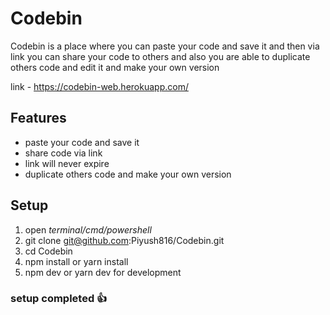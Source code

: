 # Codebin

Codebin is a place where you can paste your code and save it and then via link you can share your code to others and also you are able to duplicate others code and edit it and make your own version

link - https://codebin-web.herokuapp.com/

## Features

- paste your code and save it
- share code via link
- link will never expire
- duplicate others code and make your own version

## Setup

1.  open _terminal/cmd/powershell_
2.  git clone git@github.com:Piyush816/Codebin.git
3.  cd Codebin
4.  npm install or yarn install
5.  npm dev or yarn dev for development

### setup completed 👍
